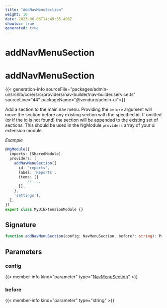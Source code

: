 ```yaml
---
title: "AddNavMenuSection"
weight: 10
date: 2023-06-06T14:49:35.496Z
showtoc: true
generated: true
---
```

<!-- This file was generated from the Vendure source. Do not modify. Instead, re-run the "docs:build" script -->

# addNavMenuSection
<div class="symbol">


# addNavMenuSection

{{< generation-info sourceFile="packages/admin-ui/src/lib/core/src/providers/nav-builder/nav-builder.service.ts" sourceLine="44" packageName="@vendure/admin-ui">}}

Add a section to the main nav menu. Providing the `before` argument will
move the section before any existing section with the specified id. If
omitted (or if the id is not found) the section will be appended to the
existing set of sections.
This should be used in the NgModule `providers` array of your ui extension module.

*Example*

```TypeScript
@NgModule({
  imports: [SharedModule],
  providers: [
    addNavMenuSection({
      id: 'reports',
      label: 'Reports',
      items: [{
          // ...
      }],
    },
    'settings'),
  ],
})
export class MyUiExtensionModule {}
```

## Signature

```TypeScript
function addNavMenuSection(config: NavMenuSection, before?: string): Provider
```
## Parameters

### config

{{< member-info kind="parameter" type="<a href='/admin-ui-api/nav-menu/nav-menu-section#navmenusection'>NavMenuSection</a>" >}}

### before

{{< member-info kind="parameter" type="string" >}}

</div>
